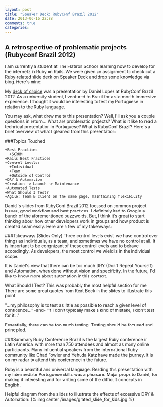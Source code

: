 ```yaml
---
layout: post
title: "Speaker Deck: RubyConf Brazil 2012"
date: 2013-06-16 22:28
comments: true
categories: 
---
```


A retrospective of problematic projects (Rubyconf Brazil 2012)
---------------------------------------------------------------
I am currently a student at The Flatiron School, learning how to develop for the internetz in Ruby on Rails. We were given an assignment to check out a Ruby-related slide deck on Speaker Deck and drop some knowledge via blog. Here's mine:

My [deck of choice](https://speakerdeck.com/danielvlopes/a-retrospective-of-problematic-projects-rubyconf-brazil-2012) was a presentation by Daniel Lopes at RubyConf Brazil 2012. As a university student, I ventured to Brazil for a six-month immersive experience. I thought it would be interesting to test my Portuguese in relation to the Ruby language.


You may ask, what drew me to this presentation? Well, I'll ask you a couple questions in return... What are problematic projects? What is it like to read a technical presentation in Portuguese? What is RubyConf Brazil? Here's a brief overview of what I gleaned from this presentation:

###Topics Touched

    +Best Practices  
      +SCRUM  
    +Rails Best Practices  
    +Control Levels:  
      +Individual  
      +Team  
      +Outside of Control  
    +DRY & Automation  
    +Creation -> Launch -> Maintenance  
    +Automated Tests  
    +What Should I Test?  
    +Agile: Team & client on the same page, maintaining flexibility  

Daniel's slides from RubyConf Brazil 2012 focused on common project issues, good workflow and best practices. I definitely had to Google a bunch of the aforementioned buzzwords. But, I think it's great to start thinking about how other developers work in groups and how product is created seamlessly. Here are a few of my takeaways:

###Takeaways (Slides Only)
Three control levels exist: we have control over things as individuals, as a team, and sometimes we have no control at all. It is important to be congnizant of these control levels and to behave accordingly. As developers, the most control we wield is in the individual scope.

It is Daniel's view that there can be too much DRY (Don't Repeat Yourself) and Automation, when done without vision and specificity. In the future, I'd like to know more about automation in this context.

What Should I Test? This was probably the most helpful section for me. There  are some great quotes from Kent Beck in the slides to illustrate this point:

"...my philosophy is to test as little as possible to reach a given level of confidence..."
-and-
"If I don't typically make a kind of mistake, I don't test for it..."

Essentially, there can be too much testing. Testing should be focused and principled.

###Summary
Ruby Conference Brazil is the largest Ruby conference in Latin America, with more than 750 attendees and almost as many online participants. Many influential speakers from the international Ruby community like Chad Fowler and Yehuda Katz have made the journey. It is on my radar to attend this conference in the future.

Ruby is a beautiful and universal language. Reading this presentation with my intermediate Portuguese skillz was a pleasure. Major props to Daniel, for making it interesting and for writing some of the difficult concepts in English.



Helpful diagram from the slides to illustrate the effects of excessive DRY & Automation:
{% img center /images/grated_slide_for_kids.jpg %}